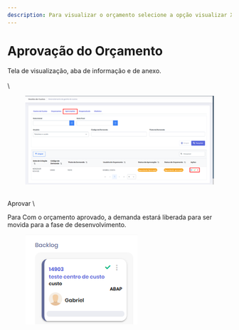 ```yaml
---
description: Para visualizar o orçamento selecione a opção visualizar XXX
---
```


# Aprovação do Orçamento



Tela de visualização, aba de informação e de anexo.\
\
\






<figure><img src="../.gitbook/assets/image (159).png" alt=""><figcaption></figcaption></figure>

\
Aprovar \


Para Com o orçamento aprovado, a demanda estará liberada para ser movida para a fase de desenvolvimento.

<figure><img src="../.gitbook/assets/image (160).png" alt=""><figcaption></figcaption></figure>
